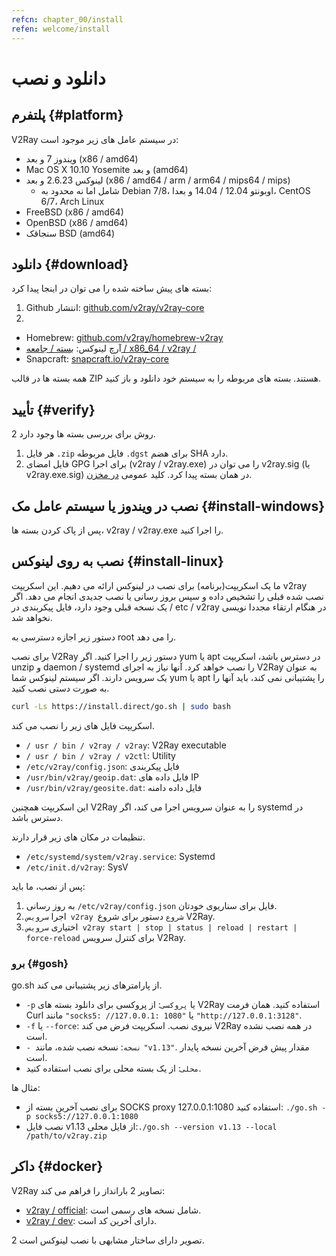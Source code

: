 ```yaml
---
refcn: chapter_00/install
refen: welcome/install
---
```


# دانلود و نصب

## پلتفرم {#platform}

V2Ray در سیستم عامل های زیر موجود است:

* ویندوز 7 و بعد (x86 / amd64)
* Mac OS X 10.10 Yosemite و بعد (amd64)
* لینوکس 2.6.23 و بعد (x86 / amd64 / arm / arm64 / mips64 / mips) 
  * شامل اما نه محدود به Debian 7/8، اوبونتو 12.04 / 14.04 و بعدا، CentOS 6/7، Arch Linux
* FreeBSD (x86 / amd64)
* OpenBSD (x86 / amd64)
* سنجاقک BSD (amd64)

## دانلود {#download}

بسته های پیش ساخته شده را می توان در اینجا پیدا کرد:

1. Github انتشار: [github.com/v2ray/v2ray-core](https://github.com/v2ray/v2ray-core/releases)
2. </li> 
  
  * Homebrew: [github.com/v2ray/homebrew-v2ray](https://github.com/v2ray/homebrew-v2ray)
  * آرچ لینوکس: [بسته / جامعه / x86_64 / v2ray /](https://www.archlinux.org/packages/community/x86_64/v2ray/)
  * Snapcraft: [snapcraft.io/v2ray-core](https://snapcraft.io/v2ray-core)</ol> 
  
  همه بسته ها در قالب ZIP هستند. بسته های مربوطه را به سیستم خود دانلود و باز کنید.
  
  ## تأیید {#verify}
  
  2 روش برای بررسی بسته ها وجود دارد.
  
  1. هر فایل `.zip` فایل مربوطه `.dgst` برای هضم SHA دارد.
  2. فایل امضای GPG برای اجرا (v2ray / v2ray.exe) را می توان در v2ray.sig (یا v2ray.exe.sig) در همان بسته پیدا کرد. کلید عمومی [در مخزن](https://raw.githubusercontent.com/v2ray/v2ray-core/master/release/verify/official_release.asc).
  
  ## نصب در ویندوز یا سیستم عامل مک {#install-windows}
  
  پس از پاک کردن بسته ها، v2ray / v2ray.exe را اجرا کنید.
  
  ## نصب به روی لینوکس {#install-linux}
  
  ما یک اسکریپت(برنامه) برای نصب در لینوکس ارائه می دهیم. این اسکریپت v2ray نصب شده قبلی را تشخیص داده و سپس بروز رسانی یا نصب جدیدی انجام می دهد. اگر یک نسخه قبلی وجود دارد، فایل پیکربندی در / etc / v2ray در هنگام ارتقاء مجددا نویسی نخواهد شد.
  
  دستور زیر اجازه دسترسی به root را می دهد.
  
  برای نصب V2Ray دستور زیر را اجرا کنید. اگر yum یا apt در دسترس باشد، اسکریپت unzip و daemon / systemd را نصب خواهد کرد. آنها نیاز به اجرای V2Ray به عنوان یک سرویس دارند. اگر سیستم لینوکس شما yum یا apt را پشتیبانی نمی کند، باید آنها را به صورت دستی نصب کنید.
  
  ```bash
  curl -Ls https://install.direct/go.sh | sudo bash
  ```
  
  اسکریپت فایل های زیر را نصب می کند.
  
  * `/ usr / bin / v2ray / v2ray`: V2Ray executable
  * `/ usr / bin / v2ray / v2ctl`: Utility
  * `/etc/v2ray/config.json`: فایل پیکربندی
  * `/usr/bin/v2ray/geoip.dat`: فایل داده های IP
  * `/usr/bin/v2ray/geosite.dat`: فایل داده دامنه
  
  این اسکریپت همچنین V2Ray را به عنوان سرویس اجرا می کند، اگر systemd در دسترس باشد.
  
  تنظیمات در مکان های زیر قرار دارند.
  
  * `/etc/systemd/system/v2ray.service`: Systemd
  * `/etc/init.d/v2ray`: SysV
  
  پس از نصب، ما باید:
  
  1. به روز رسانی `/etc/v2ray/config.json` فایل برای سناریوی خودتان.
  2. اجرا `سرویس v2ray شروع` دستور برای شروع V2Ray.
  3. اختیاری `سرویس v2ray start | stop | status | reload | restart | force-reload` برای کنترل سرویس V2Ray.
  
  ### برو {#gosh}
  
  go.sh از پارامترهای زیر پشتیبانی می کند.
  
  * `-p` یا `پروکسی`: از پروکسی برای دانلود بسته های V2Ray استفاده کنید. همان فرمت Curl مانند `"socks5: //127.0.0.1: 1080"` یا `"http://127.0.0.1:3128"`.
  * `-f` یا `--force`: نیروی نصب. اسکریپت فرض می کند V2Ray در همه نصب نشده است.
  * `- نسخه`: نسخه نصب شده، مانند `"v1.13"`. مقدار پیش فرض آخرین نسخه پایدار است.
  * `محلی`: از یک بسته محلی برای نصب استفاده کنید.
  
  مثال ها:
  
  * برای نصب آخرین بسته از SOCKS proxy 127.0.0.1:1080 استفاده کنید: ```./go.sh -p socks5://127.0.0.1:1080```
  * نصب فایل v1.13 از فایل محلی:```./go.sh --version v1.13 --local /path/to/v2ray.zip```
  
  ## داكر {#docker}
  
  V2Ray تصاویر 2 بارانداز را فراهم می کند:
  
  * [v2ray / official](https://hub.docker.com/r/v2ray/official/): شامل نسخه های رسمی است.
  * [v2ray / dev](https://hub.docker.com/r/v2ray/dev/): دارای آخرین کد است.
  
  2 تصویر دارای ساختار مشابهی با نصب لینوکس است.
